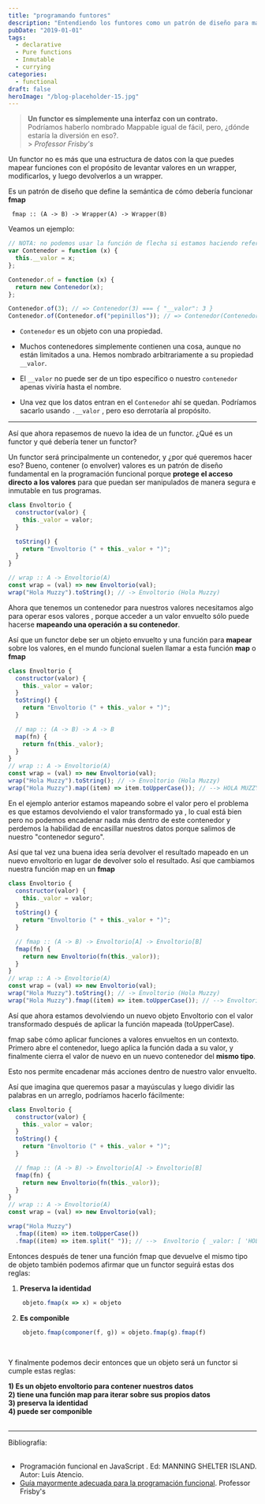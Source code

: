 ```yaml
---
title: "programando funtores"
description: "Entendiendo los funtores como un patrón de diseño para manipular de manera segura los valores envueltos en la programación funcional"
pubDate: "2019-01-01"
tags:
  - declarative
  - Pure functions
  - Inmutable
  - currying
categories:
  - functional
draft: false
heroImage: "/blog-placeholder-15.jpg"
---
```


> **Un functor es simplemente una interfaz con un contrato.**<br>
> Podríamos haberlo nombrado Mappable igual de fácil, pero, ¿dónde estaría la diversión en eso?.<br> > _Professor Frisby's_

Un functor no es más que una estructura de datos con la que puedes mapear funciones con el propósito de
levantar valores en un wrapper, modificarlos, y luego devolverlos a un wrapper.

Es un patrón de diseño que define la semántica de cómo debería funcionar **fmap**

` fmap :: (A -> B) -> Wrapper(A) -> Wrapper(B)`

Veamos un ejemplo:

```javascript
// NOTA: no podemos usar la función de flecha si estamos haciendo referencia a this dentro de la función (no "new" para las funciones de flecha)
var Contenedor = function (x) {
  this.__valor = x;
};

Contenedor.of = function (x) {
  return new Contenedor(x);
};

Contenedor.of(3); // => Contenedor(3) === { "__valor": 3 }
Contenedor.of(Contenedor.of("pepinillos")); // => Contenedor(Contenedor("pepinillos")) === { "__valor": { "__valor": "pepinillos" } }
```

- `Contenedor` es un objeto con una propiedad.

- Muchos contenedores simplemente contienen una cosa, aunque no están limitados a una.
  Hemos nombrado arbitrariamente a su propiedad `__valor`.

- El `__valor` no puede ser de un tipo específico o nuestro `contenedor` apenas viviría hasta el nombre.

- Una vez que los datos entran en el `Contenedor` ahí se quedan. Podríamos sacarlo usando `.__valor` , pero eso derrotaría al propósito.

---

Así que ahora repasemos de nuevo la idea de un functor. ¿Qué es un functor y qué debería tener un functor?

Un functor será principalmente un contenedor, y ¿por qué queremos hacer eso? Bueno, contener (o envolver) valores es un patrón de diseño fundamental en la programación funcional
porque **protege el acceso directo a los valores** para que puedan ser manipulados de manera segura e inmutable en tus programas.

```javascript
class Envoltorio {
  constructor(valor) {
    this._valor = valor;
  }

  toString() {
    return "Envoltorio (" + this._valor + ")";
  }
}

// wrap :: A -> Envoltorio(A)
const wrap = (val) => new Envoltorio(val);
wrap("Hola Muzzy").toString(); // -> Envoltorio (Hola Muzzy)
```

Ahora que tenemos un contenedor para nuestros valores necesitamos algo para operar esos valores , porque acceder a un valor envuelto sólo puede hacerse **mapeando una operación a su contenedor**.

Así que un functor debe ser un objeto envuelto y una función para **mapear** sobre los valores, en el mundo funcional suelen llamar a esta función **map** o **fmap**

```javascript
class Envoltorio {
  constructor(valor) {
    this._valor = valor;
  }
  toString() {
    return "Envoltorio (" + this._valor + ")";
  }

  // map :: (A -> B) -> A -> B
  map(fn) {
    return fn(this._valor);
  }
}
// wrap :: A -> Envoltorio(A)
const wrap = (val) => new Envoltorio(val);
wrap("Hola Muzzy").toString(); // -> Envoltorio (Hola Muzzy)
wrap("Hola Muzzy").map((item) => item.toUpperCase()); // --> HOLA MUZZY
```

En el ejemplo anterior estamos mapeando sobre el valor pero el problema es que estamos devolviendo el valor transformado ya , lo cual está bien pero no podemos encadenar nada más dentro de este contenedor
y perdemos la habilidad de encasillar nuestros datos porque salimos de nuestro "contenedor seguro".

Así que tal vez una buena idea sería devolver el resultado mapeado en un nuevo envoltorio en lugar de devolver solo el resultado. Así que cambiamos nuestra función map en un **fmap**

```javascript
class Envoltorio {
  constructor(valor) {
    this._valor = valor;
  }
  toString() {
    return "Envoltorio (" + this._valor + ")";
  }

  // fmap :: (A -> B) -> Envoltorio[A] -> Envoltorio[B]
  fmap(fn) {
    return new Envoltorio(fn(this._valor));
  }
}
// wrap :: A -> Envoltorio(A)
const wrap = (val) => new Envoltorio(val);
wrap("Hola Muzzy").toString(); // -> Envoltorio (Hola Muzzy)
wrap("Hola Muzzy").fmap((item) => item.toUpperCase()); // --> Envoltorio { _valor: 'HOLA MUZZY' }
```

Así que ahora estamos devolviendo un nuevo objeto Envoltorio con el valor transformado después de aplicar la función mapeada (toUpperCase).

fmap sabe cómo aplicar funciones a valores envueltos en un contexto. Primero abre el contenedor,
luego aplica la función dada a su valor, y finalmente cierra el valor de nuevo en un nuevo contenedor del **mismo tipo**.

Esto nos permite encadenar más acciones dentro de nuestro valor envuelto.

Así que imagina que queremos pasar a mayúsculas y luego dividir las palabras en un arreglo, podríamos hacerlo fácilmente:

```javascript
class Envoltorio {
  constructor(valor) {
    this._valor = valor;
  }
  toString() {
    return "Envoltorio (" + this._valor + ")";
  }

  // fmap :: (A -> B) -> Envoltorio[A] -> Envoltorio[B]
  fmap(fn) {
    return new Envoltorio(fn(this._valor));
  }
}
// wrap :: A -> Envoltorio(A)
const wrap = (val) => new Envoltorio(val);

wrap("Hola Muzzy")
  .fmap((item) => item.toUpperCase())
  .fmap((item) => item.split(" ")); // -->  Envoltorio { _valor: [ 'HOLA', 'MUZZY' ] }
```

Entonces después de tener una función fmap que devuelve el mismo tipo de objeto también podemos afirmar que un functor seguirá estas dos reglas:

1. **Preserva la identidad**

```javascript
    objeto.fmap(x => x) ≍ objeto
```

2. **Es componible**

```javascript
    objeto.fmap(componer(f, g)) ≍ objeto.fmap(g).fmap(f)
```

<br>

Y finalmente podemos decir entonces que un objeto será un functor si cumple estas reglas:

**1) Es un objeto envoltorio para contener nuestros datos**<br>
**2) tiene una función map para iterar sobre sus propios datos**<br>
**3) preserva la identidad**<br>
**4) puede ser componible**<br><br>

<hr>
<div class="bibliography">
Bibliografía:<br><br>

- Programación funcional en JavaScript . Ed: MANNING SHELTER ISLAND. Autor: Luis Atencio.
- [Guía mayormente adecuada para la programación funcional](https://drboolean.gitbooks.io/mostly-adequate-guide-old/content/).
Professor Frisby's<br>
</div>
